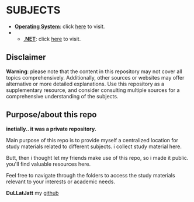 # SUBJECTS

- **[Operating System](./OS/main.md)**: click [here](./OS/main.md) to visit.
- - **[.NET](./dotNET/main.md)**: click [here](./dotNET/main.md) to visit.


## Disclaimer

**Warning**: please note that the content in this repository may not cover all topics comprehensively. Additionally, other sources or websites may offer alternative or more detailed explanations. Use this repository as a supplementary resource, and consider consulting multiple sources for a comprehensive understanding of the subjects.

## Purpose/about this repo

**inetially.. it was a private repository.**

Main purpose of this repo is to provide myself a centralized location for study materials related to different subjects. i collect study material here.

Butt, then i thought let my friends make use of this repo, so i made it public. you'll find valuable resources here.


Feel free to navigate through the folders to access the study materials relevant to your interests or academic needs.

**DuLLatJatt** my [github](https://www.github.com/dullat)
